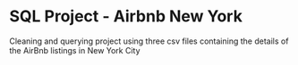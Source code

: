 # SQL Project - Airbnb New York 
Cleaning and querying project using three csv files containing the details of the AirBnb listings in New York City
